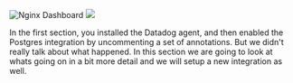![Nginx Dashboard](/technovangelist/scenarios/k8s6-applications/assets/nginxdash.png)
<img src="/technovangelist/scenarios/k8s6-applications/assets/nginxdash.png" class="heroimg"/>

In the first section, you installed the Datadog agent, and then enabled the Postgres integration by uncommenting a set of annotations. But we didn't really talk about what happened. In this section we are going to look at whats going on in a bit more detail and we will setup a new integration as well. 